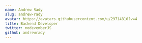 ```yaml
---
name: Andrew Rady
slug: andrew-rady
avatar: https://avatars.githubusercontent.com/u/29714810?v=4
title: Backend Developer
twitter: nodevemberJS
github: andrewrady
---
```

